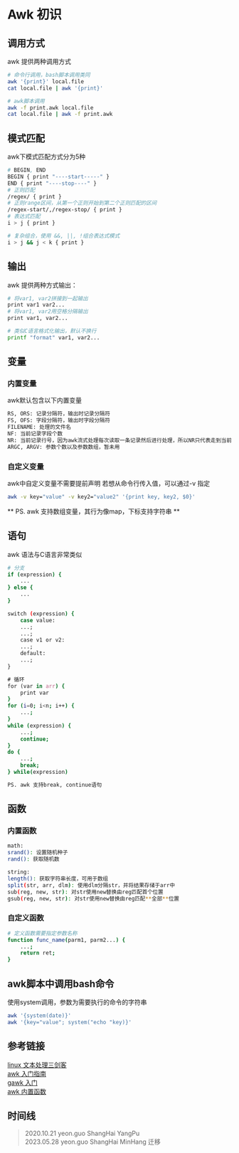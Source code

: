 # Awk 初识
## 调用方式
awk 提供两种调用方式
```bash
# 命令行调用，bash脚本调用类同
awk '{print}' local.file
cat local.file | awk '{print}'

# awk脚本调用
awk -f print.awk local.file
cat local.file | awk -f print.awk
```

## 模式匹配
awk下模式匹配方式分为5种
```bash
# BEGIN, END
BEGIN { print "----start-----" }
END { print "----stop----" }
# 正则匹配
/regex/ { print }
# 正则range区间，从第一个正则开始到第二个正则匹配的区间
/regex-start/,/regex-stop/ { print }
# 表达式匹配
i > j { print }

# 复杂组合，使用 &&, ||, !组合表达式模式
i > j && j < k { print }
```

## 输出
awk 提供两种方式输出：
```bash
# 将var1, var2拼接到一起输出
print var1 var2...
# 将var1, var2用空格分隔输出
print var1, var2...

# 类似C语言格式化输出，默认不换行
printf "format" var1, var2...
```

## 变量
### 内置变量
awk默认包含以下内置变量
```bash
RS, ORS: 记录分隔符，输出时记录分隔符
FS, OFS: 字段分隔符，输出时字段分隔符
FILENAME: 处理的文件名
NF: 当前记录字段个数
NR: 当前记录行号，因为awk流式处理每次读取一条记录然后进行处理，所以NR只代表走到当前位置处理的记录个数
ARGC, ARGV: 参数个数以及参数数组，暂未用
```
### 自定义变量
awk中自定义变量不需要提前声明
若想从命令行传入值，可以通过-v 指定
```bash
awk -v key="value" -v key2="value2" '{print key, key2, $0}'
```
** PS. awk 支持数组变量，其行为像map，下标支持字符串 **

## 语句
awk 语法与C语言非常类似
```bash
# 分支
if (expression) {
    ...
} else {
    ...
}

switch (expression) {
    case value:
    ...;
    ...;
    case v1 or v2:
    ...;
    default:
    ...; 
}

# 循环
for (var in arr) {
    print var
}
for (i=0; i<n; i++) {
    ...;
}
while (expression) {
    ...;
    continue;
}
do {
    ...;
    break;
} while(expression)

PS. awk 支持break, continue语句
```

## 函数
### 内置函数
```bash
math: 
srand(): 设置随机种子
rand(): 获取随机数

string:
length(): 获取字符串长度，可用于数组
split(str, arr, dlm): 使用dlm分隔str，并将结果存储于arr中
sub(reg, new, str): 对str使用new替换由reg匹配首个位置
gsub(reg, new, str): 对str使用new替换由reg匹配**全部**位置
```
### 自定义函数
```bash
# 定义函数需要指定参数名称
function func_name(parm1, parm2...) {
    ...;
    return ret;
}
```

## awk脚本中调用bash命令
使用system调用，参数为需要执行的命令的字符串
```bash
awk '{system(date)}'
awk '{key="value"; system("echo "key)}'
```

## 参考链接
[linux 文本处理三剑客](https://www.cnblogs.com/along21/p/10366886.html)  
[awk 入门指南](https://awk.readthedocs.io/en/latest/chapter-one.html)  
[gawk 入门](https://www.ibm.com/developerworks/cn/education/aix/au-gawk/index.html)  
[awk 内置函数](https://www.runoob.com/w3cnote/awk-built-in-functions.html)

## 时间线
> 2020.10.21 yeon.guo ShangHai YangPu  
> 2023.05.28 yeon.guo ShangHai MinHang 迁移  
